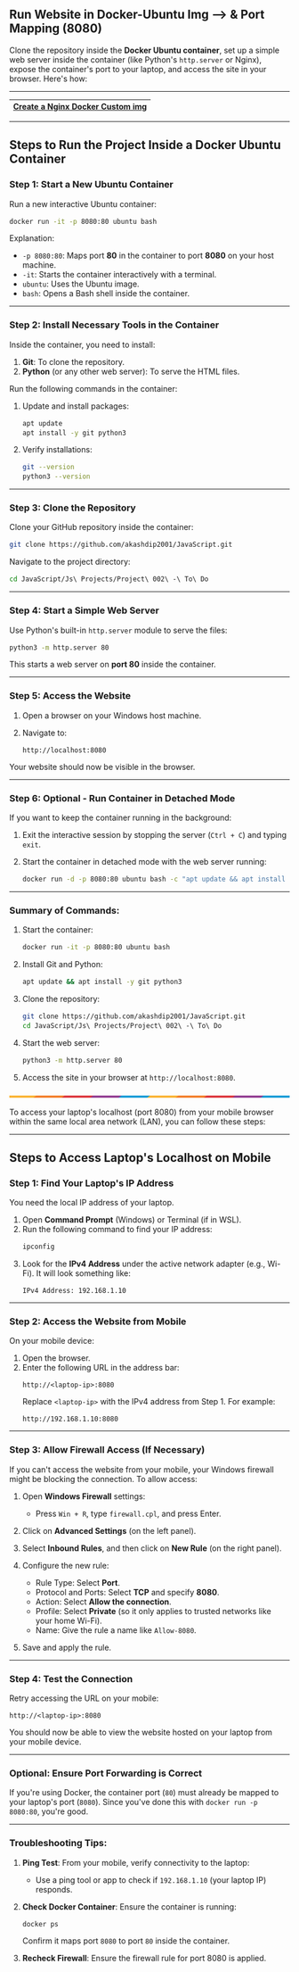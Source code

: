 ## Run Website in Docker-Ubuntu Img --> & Port Mapping (8080)

Clone the repository inside the **Docker Ubuntu container**, set up a simple web server inside the container (like Python's `http.server` or Nginx), expose the container's port to your laptop, and access the site in your browser. Here's how:

---

| [Create a Nginx Docker Custom img](./02%20Docker%20Custom%20Images.md) |
| --- |

---

## **Steps to Run the Project Inside a Docker Ubuntu Container**

### **Step 1: Start a New Ubuntu Container**
Run a new interactive Ubuntu container:

```bash
docker run -it -p 8080:80 ubuntu bash
```

Explanation:
- `-p 8080:80`: Maps port **80** in the container to port **8080** on your host machine.
- `-it`: Starts the container interactively with a terminal.
- `ubuntu`: Uses the Ubuntu image.
- `bash`: Opens a Bash shell inside the container.

---

### **Step 2: Install Necessary Tools in the Container**
Inside the container, you need to install:
1. **Git**: To clone the repository.
2. **Python** (or any other web server): To serve the HTML files.

Run the following commands in the container:

1. Update and install packages:
   ```bash
   apt update
   apt install -y git python3
   ```

2. Verify installations:
   ```bash
   git --version
   python3 --version
   ```

---

### **Step 3: Clone the Repository**
Clone your GitHub repository inside the container:

```bash
git clone https://github.com/akashdip2001/JavaScript.git
```

Navigate to the project directory:

```bash
cd JavaScript/Js\ Projects/Project\ 002\ -\ To\ Do
```

---

### **Step 4: Start a Simple Web Server**
Use Python's built-in `http.server` module to serve the files:

```bash
python3 -m http.server 80
```

This starts a web server on **port 80** inside the container.

---

### **Step 5: Access the Website**
1. Open a browser on your Windows host machine.
2. Navigate to:

   ```
   http://localhost:8080
   ```

Your website should now be visible in the browser.

---

### **Step 6: Optional - Run Container in Detached Mode**
If you want to keep the container running in the background:

1. Exit the interactive session by stopping the server (`Ctrl + C`) and typing `exit`.

2. Start the container in detached mode with the web server running:
   ```bash
   docker run -d -p 8080:80 ubuntu bash -c "apt update && apt install -y git python3 && git clone https://github.com/akashdip2001/JavaScript.git && cd JavaScript/Js\ Projects/Project\ 002\ -\ To\ Do && python3 -m http.server 80"
   ```

---

### **Summary of Commands:**
1. Start the container:
   ```bash
   docker run -it -p 8080:80 ubuntu bash
   ```

2. Install Git and Python:
   ```bash
   apt update && apt install -y git python3
   ```

3. Clone the repository:
   ```bash
   git clone https://github.com/akashdip2001/JavaScript.git
   cd JavaScript/Js\ Projects/Project\ 002\ -\ To\ Do
   ```

4. Start the web server:
   ```bash
   python3 -m http.server 80
   ```

5. Access the site in your browser at `http://localhost:8080`.

<img src="https://github.com/akashdip2001/college-final-year-project/raw/main/img/colour_line.png">

To access your laptop's localhost (port 8080) from your mobile browser within the same local area network (LAN), you can follow these steps:

---

## **Steps to Access Laptop's Localhost on Mobile**

### **Step 1: Find Your Laptop's IP Address**
You need the local IP address of your laptop.

1. Open **Command Prompt** (Windows) or Terminal (if in WSL).
2. Run the following command to find your IP address:
   ```bash
   ipconfig
   ```
3. Look for the **IPv4 Address** under the active network adapter (e.g., Wi-Fi). It will look something like:
   ```
   IPv4 Address: 192.168.1.10
   ```

---

### **Step 2: Access the Website from Mobile**
On your mobile device:
1. Open the browser.
2. Enter the following URL in the address bar:
   ```
   http://<laptop-ip>:8080
   ```
   Replace `<laptop-ip>` with the IPv4 address from Step 1. For example:
   ```
   http://192.168.1.10:8080
   ```

---

### **Step 3: Allow Firewall Access (If Necessary)**
If you can't access the website from your mobile, your Windows firewall might be blocking the connection. To allow access:

1. Open **Windows Firewall** settings:
   - Press `Win + R`, type `firewall.cpl`, and press Enter.

2. Click on **Advanced Settings** (on the left panel).

3. Select **Inbound Rules**, and then click on **New Rule** (on the right panel).

4. Configure the new rule:
   - Rule Type: Select **Port**.
   - Protocol and Ports: Select **TCP** and specify **8080**.
   - Action: Select **Allow the connection**.
   - Profile: Select **Private** (so it only applies to trusted networks like your home Wi-Fi).
   - Name: Give the rule a name like `Allow-8080`.

5. Save and apply the rule.

---

### **Step 4: Test the Connection**
Retry accessing the URL on your mobile:
```
http://<laptop-ip>:8080
```

You should now be able to view the website hosted on your laptop from your mobile device.

---

### **Optional: Ensure Port Forwarding is Correct**
If you're using Docker, the container port (`80`) must already be mapped to your laptop's port (`8080`). Since you've done this with `docker run -p 8080:80`, you're good.

---

### **Troubleshooting Tips**:
1. **Ping Test**: From your mobile, verify connectivity to the laptop:
   - Use a ping tool or app to check if `192.168.1.10` (your laptop IP) responds.

2. **Check Docker Container**:
   Ensure the container is running:
   ```bash
   docker ps
   ```
   Confirm it maps port `8080` to port `80` inside the container.

3. **Recheck Firewall**:
   Ensure the firewall rule for port 8080 is applied.
